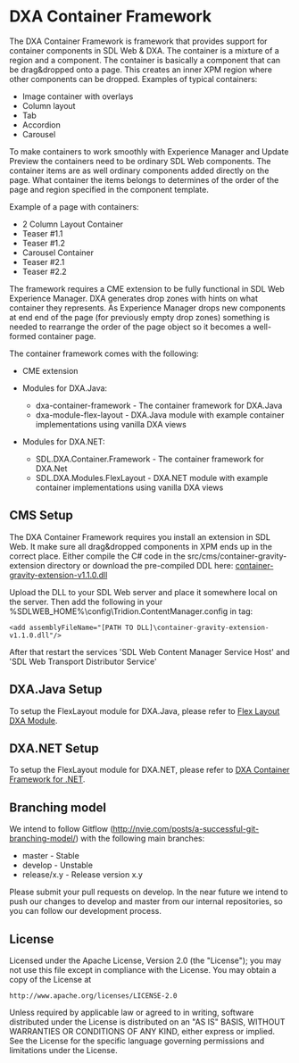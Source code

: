 DXA Container Framework
============================


The DXA Container Framework is framework that provides support for container components in SDL Web & DXA.
The container is a mixture of a region and a component. The container is basically a component that can be drag&dropped onto a page.
This creates an inner XPM region where other components can be dropped.
Examples of typical containers:

* Image container with overlays
* Column layout
* Tab
* Accordion
* Carousel

To make containers to work smoothly with Experience Manager and Update Preview the containers need to be ordinary SDL Web components.
The container items are as well ordinary components added directly on the page. What container the items belongs to determines of the order of
the page and region specified in the component template.

Example of a page with containers:

- 2 Column Layout Container
- Teaser #1.1
- Teaser #1.2
- Carousel Container
- Teaser #2.1
- Teaser #2.2

The framework requires a CME extension to be fully functional in SDL Web Experience Manager. DXA generates drop zones with hints on what container they represents. As Experience Manager drops new components at end end of the page (for previously empty drop zones) something is needed to rearrange the order of the page object so it becomes a well-formed container page.

The container framework comes with the following:

* CME extension

* Modules for DXA.Java:
  - dxa-container-framework - The container framework for DXA.Java
  - dxa-module-flex-layout - DXA.Java module with example container implementations using vanilla DXA views
* Modules for DXA.NET:
  - SDL.DXA.Container.Framework - The container framework for DXA.Net
  - SDL.DXA.Modules.FlexLayout - DXA.NET module with example container implementations using vanilla DXA views

CMS Setup
-----------

The DXA Container Framework requires you install an extension in SDL Web. It make sure all drag&dropped components in XPM ends up in the correct place.
Either compile the C# code in the src/cms/container-gravity-extension directory or download the pre-compiled DDL here:
[container-gravity-extension-v1.1.0.dll](https://github.com/NiclasCedermalm/dxa-container-framework/raw/master/cms/container-gravity-extension/compiled/container-gravity-extension-v1.1.0.dll)

Upload the DLL to your SDL Web server and place it somewhere local on the server.
Then add the following in your %SDLWEB_HOME%\config\Tridion.ContentManager.config in <extensions> tag:

```
<add assemblyFileName="[PATH TO DLL]\container-gravity-extension-v1.1.0.dll"/>
```

After that restart the services 'SDL Web Content Manager Service Host' and 'SDL Web Transport Distributor Service'

DXA.Java Setup
---------------

To setup the FlexLayout module for DXA.Java, please refer to [Flex Layout DXA Module](./java/dxa-module-flex-layout/README.md).


DXA.NET Setup
---------------

To setup the FlexLayout module for DXA.NET, please refer to [DXA Container Framework for .NET](./dotnet/README.md).

Branching model
----------------

We intend to follow Gitflow (http://nvie.com/posts/a-successful-git-branching-model/) with the following main branches:

 - master - Stable
 - develop - Unstable
 - release/x.y - Release version x.y

Please submit your pull requests on develop. In the near future we intend to push our changes to develop and master from our internal repositories, so you can follow our development process.


License
---------

Licensed under the Apache License, Version 2.0 (the "License");
you may not use this file except in compliance with the License.
You may obtain a copy of the License at

	http://www.apache.org/licenses/LICENSE-2.0

Unless required by applicable law or agreed to in writing, software distributed under the License is distributed on an "AS IS" BASIS, WITHOUT WARRANTIES OR CONDITIONS OF ANY KIND, either express or implied.
See the License for the specific language governing permissions and limitations under the License.
